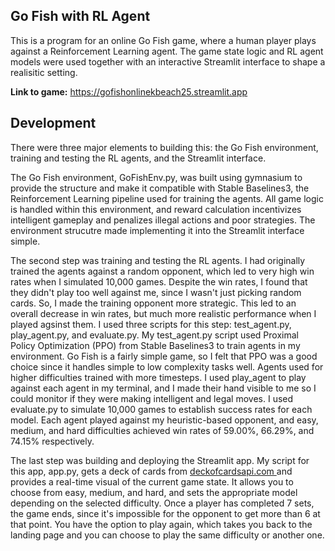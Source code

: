 ## Go Fish with RL Agent
This is a program for an online Go Fish game, where a human player plays against a Reinforcement Learning agent. The game state logic and RL agent models were used together with an interactive Streamlit interface to shape a realisitic setting.  

**Link to game:** https://gofishonlinekbeach25.streamlit.app  

## Development
There were three major elements to building this: the Go Fish environment, training and testing the RL agents, and the Streamlit interface.  

The Go Fish environment, GoFishEnv.py, was built using gymnasium to provide the structure and make it compatible with Stable Baselines3, the Reinforcement Learning pipeline used for training the agents. All game logic is handled within this environment, and reward calculation incentivizes intelligent gameplay and penalizes illegal actions and poor strategies. The environment strucutre made implementing it into the Streamlit interface simple.   

The second step was training and testing the RL agents. I had originally trained the agents against a random opponent, which led to very high win rates when I simulated 10,000 games. Despite the win rates, I found that they didn't play too well against me, since I wasn't just picking random cards. So, I made the training opponent more strategic. This led to an overall decrease in win rates, but much more realistic performance when I played agsinst them. I used three scripts for this step: test_agent.py, play_agent.py, and evaluate.py. My test_agent.py script used Proximal Policy Optimization (PPO) from Stable Baselines3 to train agents in my environment. Go Fish is a fairly simple game, so I felt that PPO was a good choice since it handles simple to low complexity tasks well. Agents used for higher difficulties trained with more timesteps. I used play_agent to play against each agent in my terminal, and I made their hand visible to me so I could monitor if they were making intelligent and legal moves. I used evaluate.py to simulate 10,000 games to establish success rates for each model. Each agent played against my heuristic-based opponent, and easy, medium, and hard difficulties achieved win rates of 59.00%, 66.29%, and 74.15% respectively.  

The last step was building and deploying the Streamlit app. My script for this app, app.py, gets a deck of cards from [deckofcardsapi.com ](https://deckofcardsapi.com) and provides a real-time visual of the current game state. It allows you to choose from easy, medium, and hard, and sets the appropriate model depending on the selected difficulty. Once a player has completed 7 sets, the game ends, since it's impossible for the opponent to get more than 6 at that point. You have the option to play again, which takes you back to the landing page and you can choose to play the same difficulty or another one. 
